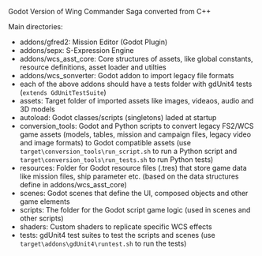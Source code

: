 Godot Version of Wing Commander Saga converted from C++

Main directories:
* addons/gfred2: Mission Editor (Godot Plugin)
* addons/sepx: S-Expression Engine
* addons/wcs_asst_core: Core structures of assets, like global constants, resource definitions, asset loader and utilties
* addons/wcs_sonverter: Godot addon to import legacy file formats
* each of the above addons should have a tests folder with gdUnit4 tests (`extends GdUnitTestSuite`)
* assets: Target folder of imported assets like images, videaos, audio and 3D models
* autoload: Godot classes/scripts (singletons) laded at startup
* conversion_tools: Godot and Python scripts to convert legacy FS2/WCS game assets (models, tables, mission and campaign files, legacy video and image formats) to Godot compatible assets (use `target\conversion_tools\run_script.sh` to run a Python script and `target\conversion_tools\run_tests.sh` to run Python tests)
* resources: Folder for Godot resource files (.tres) that store game data like mission files, ship parameter etc. (based on the data structures define in addons/wcs_asst_core)
* scenes: Godot scenes that define the UI, composed objects and other game elements
* scripts: The folder for the Godot script game logic (used in scenes and other scripts)
* shaders: Custom shaders to replicate specific WCS effects
* tests: gdUnit4 test suites to test the scripts and scenes (use `target\addons\gdUnit4\runtest.sh` to run the tests)